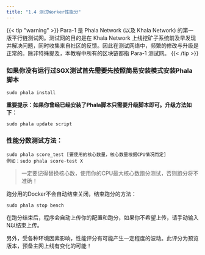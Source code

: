 ```yaml
---
title: "1.4 测试Worker性能分"
---
```


{{< tip "warning" >}}
Para-1 是 Phala Network (以及 Khala Network) 的第一版平行链测试网。测试网的目的是在 Khala Network 上线挖矿子系统前及早发现并解决问题，同时收集来自社区的反馈。因此在测试网络中，频繁的修改与升级是正常的。除非特殊提及，本教程中所有的区块链都指 Para-1 测试网。
{{< /tip >}}

### 如果你没有运行过SGX测试首先需要先按照简易安装模式安装Phala脚本
```shell
sudo phala install
```

**重要提示：如果你曾经已经安装了Phala脚本只需要升级脚本即可。升级方法如下：**

```shell
sudo phala update script
```

### 

### 性能分数测试方法：

```shell
sudo phala score_test [要使用的核心数量，核心数量根据CPU情况而定]
例如：sudo phala score-test X
```

> 一定要记得替换核心数，使用你的CPU最大核心数跑分测试，否则跑分将不准确！

跑分用的Docker不会自动结束关闭，结束跑分的方法：

```shell
sudo phala stop bench
```

在跑分结束后，程序会自动上传你的配置和跑分，如果你不希望上传，请手动输入N以结束上传。

另外，受各种环境因素影响，性能评分有可能产生一定程度的波动。此评分为预览版本，预备主网上线有变化的可能！
